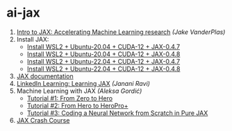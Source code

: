 # ai-jax

1. [Intro to JAX: Accelerating Machine Learning research](https://www.youtube.com/watch?v=WdTeDXsOSj4) _(Jake VanderPlas)_
2. Install JAX:
   * [Install WSL2 + Ubuntu-20.04 + CUDA-12 + JAX-0.4.7](install/wsl2_ubuntu-20.04_cuda-12_jax-0.4.7.txt)
   * [Install WSL2 + Ubuntu-20.04 + CUDA-12 + JAX-0.4.8](install/wsl2_ubuntu-20.04_cuda-12_jax-0.4.8.txt)
   * [Install WSL2 + Ubuntu-22.04 + CUDA-12 + JAX-0.4.7](install/wsl2_ubuntu-22.04_cuda-12_jax-0.4.7.txt)
   * [Install WSL2 + Ubuntu-22.04 + CUDA-12 + JAX-0.4.8](install/wsl2_ubuntu-22.04_cuda-12_jax-0.4.8.txt)
3. [JAX documentation](https://jax.readthedocs.io/en/latest/notebooks/quickstart.html)
4. [LinkedIn Learning: Learning JAX](https://www.linkedin.com/learning/learning-jax) _(Janani Ravi)_
5. Machine Learning with JAX _(Aleksa Gordić)_
   * [Tutorial #1: From Zero to Hero](https://www.youtube.com/watch?v=SstuvS-tVc0)
   * [Tutorial #2: From Hero to HeroPro+](https://www.youtube.com/watch?v=CQQaifxuFcs)
   * [Tutorial #3: Coding a Neural Network from Scratch in Pure JAX](https://www.youtube.com/watch?v=6_PqUPxRmjY)
7. [JAX Crash Course](https://www.youtube.com/watch?v=juo5G3t4qAo)
